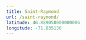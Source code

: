 ```yaml
---
title: Saint-Raymond
url: /saint-raymond/
latitude: 46.889058000000006
longitude: -71.835136
---
```

